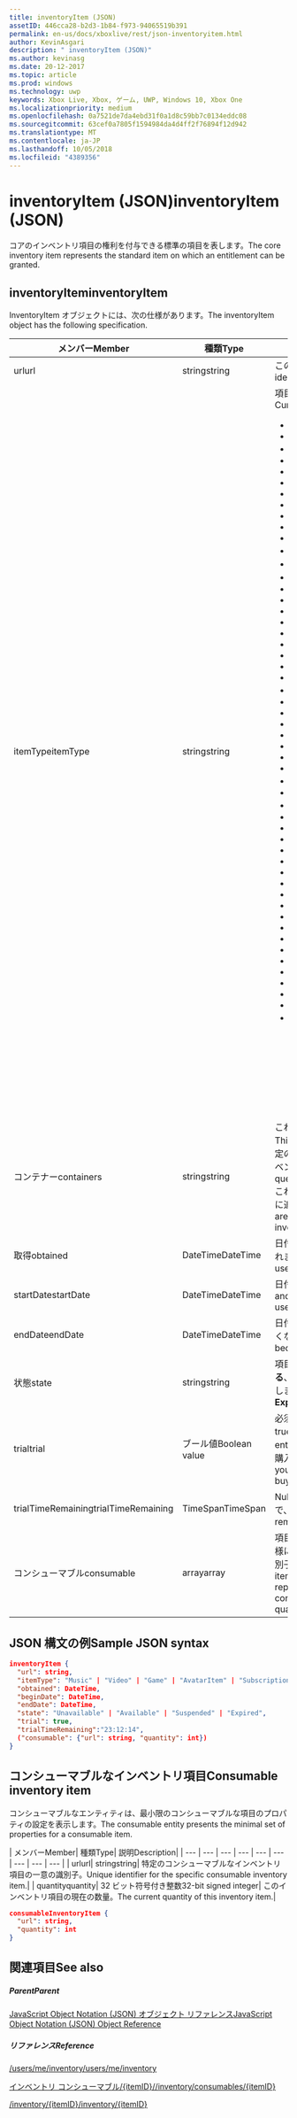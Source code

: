 ```yaml
---
title: inventoryItem (JSON)
assetID: 446cca28-b2d3-1b84-f973-94065519b391
permalink: en-us/docs/xboxlive/rest/json-inventoryitem.html
author: KevinAsgari
description: " inventoryItem (JSON)"
ms.author: kevinasg
ms.date: 20-12-2017
ms.topic: article
ms.prod: windows
ms.technology: uwp
keywords: Xbox Live, Xbox, ゲーム, UWP, Windows 10, Xbox One
ms.localizationpriority: medium
ms.openlocfilehash: 0a7521de7da4ebd31f0a1d8c59bb7c0134eddc08
ms.sourcegitcommit: 63cef0a7805f1594984da4d4ff2f76894f12d942
ms.translationtype: MT
ms.contentlocale: ja-JP
ms.lasthandoff: 10/05/2018
ms.locfileid: "4389356"
---
```

# <a name="inventoryitem-json"></a><span data-ttu-id="12de9-104">inventoryItem (JSON)</span><span class="sxs-lookup"><span data-stu-id="12de9-104">inventoryItem (JSON)</span></span>
<span data-ttu-id="12de9-105">コアのインベントリ項目の権利を付与できる標準の項目を表します。</span><span class="sxs-lookup"><span data-stu-id="12de9-105">The core inventory item represents the standard item on which an entitlement can be granted.</span></span>
<a id="ID4EN"></a>


## <a name="inventoryitem"></a><span data-ttu-id="12de9-106">inventoryItem</span><span class="sxs-lookup"><span data-stu-id="12de9-106">inventoryItem</span></span>

<span data-ttu-id="12de9-107">InventoryItem オブジェクトには、次の仕様があります。</span><span class="sxs-lookup"><span data-stu-id="12de9-107">The inventoryItem object has the following specification.</span></span>

| <span data-ttu-id="12de9-108">メンバー</span><span class="sxs-lookup"><span data-stu-id="12de9-108">Member</span></span>| <span data-ttu-id="12de9-109">種類</span><span class="sxs-lookup"><span data-stu-id="12de9-109">Type</span></span>| <span data-ttu-id="12de9-110">説明</span><span class="sxs-lookup"><span data-stu-id="12de9-110">Description</span></span>|
| --- | --- | --- |
| <span data-ttu-id="12de9-111">url</span><span class="sxs-lookup"><span data-stu-id="12de9-111">url</span></span>| <span data-ttu-id="12de9-112">string</span><span class="sxs-lookup"><span data-stu-id="12de9-112">string</span></span>| <span data-ttu-id="12de9-113">この特定のインベントリ項目の一意の識別子。</span><span class="sxs-lookup"><span data-stu-id="12de9-113">Unique identifier for this specific inventory item.</span></span>|
| <span data-ttu-id="12de9-114">itemType</span><span class="sxs-lookup"><span data-stu-id="12de9-114">itemType</span></span>| <span data-ttu-id="12de9-115">string</span><span class="sxs-lookup"><span data-stu-id="12de9-115">string</span></span>| <span data-ttu-id="12de9-116">項目の種類です。</span><span class="sxs-lookup"><span data-stu-id="12de9-116">Type of the item.</span></span> <span data-ttu-id="12de9-117">現在の値します。</span><span class="sxs-lookup"><span data-stu-id="12de9-117">Current values are</span></span> <ul><li><b><span data-ttu-id="12de9-118">Unknown</span><span class="sxs-lookup"><span data-stu-id="12de9-118">Unknown</span></span></b></li><li><b><span data-ttu-id="12de9-119">Game</span><span class="sxs-lookup"><span data-stu-id="12de9-119">Game</span></span></b></li><li><b><span data-ttu-id="12de9-120">映画</span><span class="sxs-lookup"><span data-stu-id="12de9-120">Movie</span></span></b></li><li> <b><span data-ttu-id="12de9-121">TVShow</span><span class="sxs-lookup"><span data-stu-id="12de9-121">TVShow</span></span></b></li><li><b><span data-ttu-id="12de9-122">MusicVideo</span><span class="sxs-lookup"><span data-stu-id="12de9-122">MusicVideo</span></span></b></li><li><b><span data-ttu-id="12de9-123">GameTrial</span><span class="sxs-lookup"><span data-stu-id="12de9-123">GameTrial</span></span></b></li><li><b><span data-ttu-id="12de9-124">ViralVideo</span><span class="sxs-lookup"><span data-stu-id="12de9-124">ViralVideo</span></span></b></li><li><b><span data-ttu-id="12de9-125">TVEpisode</span><span class="sxs-lookup"><span data-stu-id="12de9-125">TVEpisode</span></span></b></li><li><b><span data-ttu-id="12de9-126">TVSeason</span><span class="sxs-lookup"><span data-stu-id="12de9-126">TVSeason</span></span></b></li><li><b><span data-ttu-id="12de9-127">TVSeries</span><span class="sxs-lookup"><span data-stu-id="12de9-127">TVSeries</span></span></b></li><li><b><span data-ttu-id="12de9-128">VideoPreview</span><span class="sxs-lookup"><span data-stu-id="12de9-128">VideoPreview</span></span></b></li><li><b><span data-ttu-id="12de9-129">ポスター</span><span class="sxs-lookup"><span data-stu-id="12de9-129">Poster</span></span></b></li><li><b><span data-ttu-id="12de9-130">ポッド キャスト</span><span class="sxs-lookup"><span data-stu-id="12de9-130">Podcast</span></span></b></li><li><b><span data-ttu-id="12de9-131">画像</span><span class="sxs-lookup"><span data-stu-id="12de9-131">Image</span></span></b></li><li><b><span data-ttu-id="12de9-132">BoxArt</span><span class="sxs-lookup"><span data-stu-id="12de9-132">BoxArt</span></span></b></li><li><b><span data-ttu-id="12de9-133">ArtistPicture</span><span class="sxs-lookup"><span data-stu-id="12de9-133">ArtistPicture</span></span></b></li><li><b><span data-ttu-id="12de9-134">GameContent</span><span class="sxs-lookup"><span data-stu-id="12de9-134">GameContent</span></span></b></li><li><b><span data-ttu-id="12de9-135">GameDemo</span><span class="sxs-lookup"><span data-stu-id="12de9-135">GameDemo</span></span></b></li><li><b><span data-ttu-id="12de9-136">Theme</span><span class="sxs-lookup"><span data-stu-id="12de9-136">Theme</span></span></b></li><li><b><span data-ttu-id="12de9-137">XboxOriginalGame</span><span class="sxs-lookup"><span data-stu-id="12de9-137">XboxOriginalGame</span></span></b></li><li><b><span data-ttu-id="12de9-138">GamerTile</span><span class="sxs-lookup"><span data-stu-id="12de9-138">GamerTile</span></span></b></li><li><b><span data-ttu-id="12de9-139">ArcadeGame</span><span class="sxs-lookup"><span data-stu-id="12de9-139">ArcadeGame</span></span></b></li><li><b><span data-ttu-id="12de9-140">GameConsumable</span><span class="sxs-lookup"><span data-stu-id="12de9-140">GameConsumable</span></span></b></li><li><b><span data-ttu-id="12de9-141">アルバム</span><span class="sxs-lookup"><span data-stu-id="12de9-141">Album</span></span></b></li><li><b><span data-ttu-id="12de9-142">AlbumDisc</span><span class="sxs-lookup"><span data-stu-id="12de9-142">AlbumDisc</span></span></b></li><li><b><span data-ttu-id="12de9-143">AlbumArt</span><span class="sxs-lookup"><span data-stu-id="12de9-143">AlbumArt</span></span></b></li><li><b><span data-ttu-id="12de9-144">GameVideo</span><span class="sxs-lookup"><span data-stu-id="12de9-144">GameVideo</span></span></b></li><li><b><span data-ttu-id="12de9-145">BackgroundArt</span><span class="sxs-lookup"><span data-stu-id="12de9-145">BackgroundArt</span></span></b></li><li><b><span data-ttu-id="12de9-146">TVTrailer</span><span class="sxs-lookup"><span data-stu-id="12de9-146">TVTrailer</span></span></b></li><li><b><span data-ttu-id="12de9-147">GameTrailer</span><span class="sxs-lookup"><span data-stu-id="12de9-147">GameTrailer</span></span></b></li><li><b><span data-ttu-id="12de9-148">VideoShort</span><span class="sxs-lookup"><span data-stu-id="12de9-148">VideoShort</span></span></b></li><li><b><span data-ttu-id="12de9-149">バンドル</span><span class="sxs-lookup"><span data-stu-id="12de9-149">Bundle</span></span></b></li><li><b><span data-ttu-id="12de9-150">XnaCommunityGame</span><span class="sxs-lookup"><span data-stu-id="12de9-150">XnaCommunityGame</span></span></b></li><li><b><span data-ttu-id="12de9-151">プロモーション</span><span class="sxs-lookup"><span data-stu-id="12de9-151">Promotional</span></span></b></li><li><b><span data-ttu-id="12de9-152">MovieTrailer</span><span class="sxs-lookup"><span data-stu-id="12de9-152">MovieTrailer</span></span></b></li><li><b><span data-ttu-id="12de9-153">SlideshowPreviewImage</span><span class="sxs-lookup"><span data-stu-id="12de9-153">SlideshowPreviewImage</span></span></b></li><li><b><span data-ttu-id="12de9-154">ServerBackedGames</span><span class="sxs-lookup"><span data-stu-id="12de9-154">ServerBackedGames</span></span></b></li><li><b><span data-ttu-id="12de9-155">Marketplace</span><span class="sxs-lookup"><span data-stu-id="12de9-155">Marketplace</span></span></b></li><li><b><span data-ttu-id="12de9-156">AvatarItem</span><span class="sxs-lookup"><span data-stu-id="12de9-156">AvatarItem</span></span></b></li><li><b><span data-ttu-id="12de9-157">LiveApp</span><span class="sxs-lookup"><span data-stu-id="12de9-157">LiveApp</span></span></b></li><li><b><span data-ttu-id="12de9-158">WebGame</span><span class="sxs-lookup"><span data-stu-id="12de9-158">WebGame</span></span></b></li><li><b><span data-ttu-id="12de9-159">MobileGame</span><span class="sxs-lookup"><span data-stu-id="12de9-159">MobileGame</span></span></b></li><li><b><span data-ttu-id="12de9-160">MobilePdlc</span><span class="sxs-lookup"><span data-stu-id="12de9-160">MobilePdlc</span></span></b></li><li><b><span data-ttu-id="12de9-161">MobileConsumable</span><span class="sxs-lookup"><span data-stu-id="12de9-161">MobileConsumable</span></span></b></li><li><b><span data-ttu-id="12de9-162">App</span><span class="sxs-lookup"><span data-stu-id="12de9-162">App</span></span></b></li><li><b><span data-ttu-id="12de9-163">MetroGame</span><span class="sxs-lookup"><span data-stu-id="12de9-163">MetroGame</span></span></b></li><li><b><span data-ttu-id="12de9-164">MetroGameContent</span><span class="sxs-lookup"><span data-stu-id="12de9-164">MetroGameContent</span></span></b></li><li><b><span data-ttu-id="12de9-165">MetroGameConsumable</span><span class="sxs-lookup"><span data-stu-id="12de9-165">MetroGameConsumable</span></span></b></li><li><b><span data-ttu-id="12de9-166">GameLayer</span><span class="sxs-lookup"><span data-stu-id="12de9-166">GameLayer</span></span></b></li><li><b><span data-ttu-id="12de9-167">GameActivity</span><span class="sxs-lookup"><span data-stu-id="12de9-167">GameActivity</span></span></b></li><li><b><span data-ttu-id="12de9-168">GameV2</span><span class="sxs-lookup"><span data-stu-id="12de9-168">GameV2</span></span></b></li><li><b><span data-ttu-id="12de9-169">SubscriptionV2</span><span class="sxs-lookup"><span data-stu-id="12de9-169">SubscriptionV2</span></span></b></li><li><b><span data-ttu-id="12de9-170">サブスクリプション</span><span class="sxs-lookup"><span data-stu-id="12de9-170">Subscription</span></span></b><br/><br/> <span data-ttu-id="12de9-171">**注:** ゲームが**GameV2**によって指定される、コンシューマブルなアドオンです**GameConsumable**、永続的な DLC が**GameContent**します。</span><span class="sxs-lookup"><span data-stu-id="12de9-171">**Note:** Games are designated by **GameV2**, consumables are **GameConsumable**, and durable DLC is **GameContent**.</span></span> |
  | <span data-ttu-id="12de9-172">コンテナー</span><span class="sxs-lookup"><span data-stu-id="12de9-172">containers</span></span> | <span data-ttu-id="12de9-173">string</span><span class="sxs-lookup"><span data-stu-id="12de9-173">string</span></span> | <span data-ttu-id="12de9-174">これは、この項目を含む「コンテナー」のセットです。</span><span class="sxs-lookup"><span data-stu-id="12de9-174">This is the set of "containers" that contain this item.</span></span> <span data-ttu-id="12de9-175">特定のコンテナーに参加している項目は、ユーザーのインベントリを照会できます。</span><span class="sxs-lookup"><span data-stu-id="12de9-175">A user's inventory can be queried for items that belong to a specific container.</span></span> <span data-ttu-id="12de9-176">これらのコンテナーは、購入して、項目がインベントリに追加されるときに決定されます。</span><span class="sxs-lookup"><span data-stu-id="12de9-176">These containers are determined when the item is added to the inventory by purchase.</span></span> |
  | <span data-ttu-id="12de9-177">取得</span><span class="sxs-lookup"><span data-stu-id="12de9-177">obtained</span></span> | <span data-ttu-id="12de9-178">DateTime</span><span class="sxs-lookup"><span data-stu-id="12de9-178">DateTime</span></span> | <span data-ttu-id="12de9-179">日付と時刻の項目は、ユーザーのインベントリに追加されました。</span><span class="sxs-lookup"><span data-stu-id="12de9-179">Date and time the item was added to the user's inventory.</span></span> |
  | <span data-ttu-id="12de9-180">startDate</span><span class="sxs-lookup"><span data-stu-id="12de9-180">startDate</span></span> | <span data-ttu-id="12de9-181">DateTime</span><span class="sxs-lookup"><span data-stu-id="12de9-181">DateTime</span></span> | <span data-ttu-id="12de9-182">日付と時刻になった、または使用可能になります。</span><span class="sxs-lookup"><span data-stu-id="12de9-182">Date and time the item became or will become available for use.</span></span> |
  | <span data-ttu-id="12de9-183">endDate</span><span class="sxs-lookup"><span data-stu-id="12de9-183">endDate</span></span> | <span data-ttu-id="12de9-184">DateTime</span><span class="sxs-lookup"><span data-stu-id="12de9-184">DateTime</span></span> | <span data-ttu-id="12de9-185">日付と時刻が項目のようになりましたまたは使用できなくなります。</span><span class="sxs-lookup"><span data-stu-id="12de9-185">Date and time the item became or will become unusable.</span></span> |
  | <span data-ttu-id="12de9-186">状態</span><span class="sxs-lookup"><span data-stu-id="12de9-186">state</span></span> | <span data-ttu-id="12de9-187">string</span><span class="sxs-lookup"><span data-stu-id="12de9-187">string</span></span> | <span data-ttu-id="12de9-188">項目の状態。</span><span class="sxs-lookup"><span data-stu-id="12de9-188">The state of the item.</span></span> <span data-ttu-id="12de9-189">値は**有効になっている**、**中断**、**有効期限が切れて**、**キャンセル**、**更新**を許可します。</span><span class="sxs-lookup"><span data-stu-id="12de9-189">Allowed values are **Enabled**, **Suspended**, **Expired**, **Canceled**, **Renewed**.</span></span>  |
  | <span data-ttu-id="12de9-190">trial</span><span class="sxs-lookup"><span data-stu-id="12de9-190">trial</span></span> | <span data-ttu-id="12de9-191">ブール値</span><span class="sxs-lookup"><span data-stu-id="12de9-191">Boolean value</span></span> | <span data-ttu-id="12de9-192">必須。</span><span class="sxs-lookup"><span data-stu-id="12de9-192">Required.</span></span> <span data-ttu-id="12de9-193">この権利が、試用版である場合は true。それ以外の場合は false です。</span><span class="sxs-lookup"><span data-stu-id="12de9-193">True if this entitlement is a trial; otherwise, false.</span></span> <span data-ttu-id="12de9-194">権利の試用版を購入して、通常版を購入すると、両方が表示されます。</span><span class="sxs-lookup"><span data-stu-id="12de9-194">If you buy the trial version of an entitlement and then buy the full version, you will receive both.</span></span> |
  | <span data-ttu-id="12de9-195">trialTimeRemaining</span><span class="sxs-lookup"><span data-stu-id="12de9-195">trialTimeRemaining</span></span> | <span data-ttu-id="12de9-196">TimeSpan</span><span class="sxs-lookup"><span data-stu-id="12de9-196">TimeSpan</span></span> | <span data-ttu-id="12de9-197">Null 許容します。</span><span class="sxs-lookup"><span data-stu-id="12de9-197">Nullable.</span></span> <span data-ttu-id="12de9-198">どのくらいの時間は、分単位で、試用版に残っています。</span><span class="sxs-lookup"><span data-stu-id="12de9-198">How much time is remaining on the trial, in minutes.</span></span> |
  | <span data-ttu-id="12de9-199">コンシューマブル</span><span class="sxs-lookup"><span data-stu-id="12de9-199">consumable</span></span> | <span data-ttu-id="12de9-200">array</span><span class="sxs-lookup"><span data-stu-id="12de9-200">array</span></span> | <span data-ttu-id="12de9-201">項目がコンシューマブルの場合は、その現在の数量と同様に、コンシューマブルなインベントリ項目の一意の識別子 (リンク) をインラインで表したが含まれます。</span><span class="sxs-lookup"><span data-stu-id="12de9-201">If the items is consumable, this contains an inline representation of the unique identifier (link) for the consumable inventory item, as well as its current quantity.</span></span> |

<a id="ID4EMAAC"></a>


## <a name="sample-json-syntax"></a><span data-ttu-id="12de9-202">JSON 構文の例</span><span class="sxs-lookup"><span data-stu-id="12de9-202">Sample JSON syntax</span></span>


```json
inventoryItem {
  "url": string,
  "itemType": "Music" | "Video" | "Game" | "AvatarItem" | "Subscription" | "DLC" | "Consumable" | ...,
  "obtained": DateTime,
  "beginDate": DateTime,
  "endDate": DateTime,
  "state": "Unavailable" | "Available" | "Suspended" | "Expired",
  "trial": true,
  "trialTimeRemaining":"23:12:14",
  ("consumable": {"url": string, "quantity": int})
}

```


<a id="ID4EVAAC"></a>


## <a name="consumable-inventory-item"></a><span data-ttu-id="12de9-203">コンシューマブルなインベントリ項目</span><span class="sxs-lookup"><span data-stu-id="12de9-203">Consumable inventory item</span></span>

<span data-ttu-id="12de9-204">コンシューマブルなエンティティは、最小限のコンシューマブルな項目のプロパティの設定を表示します。</span><span class="sxs-lookup"><span data-stu-id="12de9-204">The consumable entity presents the minimal set of properties for a consumable item.</span></span>

| <span data-ttu-id="12de9-205">メンバー</span><span class="sxs-lookup"><span data-stu-id="12de9-205">Member</span></span>| <span data-ttu-id="12de9-206">種類</span><span class="sxs-lookup"><span data-stu-id="12de9-206">Type</span></span>| <span data-ttu-id="12de9-207">説明</span><span class="sxs-lookup"><span data-stu-id="12de9-207">Description</span></span>|
| --- | --- | --- | --- | --- | --- | --- | --- | --- |
| <span data-ttu-id="12de9-208">url</span><span class="sxs-lookup"><span data-stu-id="12de9-208">url</span></span>| <span data-ttu-id="12de9-209">string</span><span class="sxs-lookup"><span data-stu-id="12de9-209">string</span></span>| <span data-ttu-id="12de9-210">特定のコンシューマブルなインベントリ項目の一意の識別子。</span><span class="sxs-lookup"><span data-stu-id="12de9-210">Unique identifier for the specific consumable inventory item.</span></span>|
| <span data-ttu-id="12de9-211">quantity</span><span class="sxs-lookup"><span data-stu-id="12de9-211">quantity</span></span>| <span data-ttu-id="12de9-212">32 ビット符号付き整数</span><span class="sxs-lookup"><span data-stu-id="12de9-212">32-bit signed integer</span></span>| <span data-ttu-id="12de9-213">このインベントリ項目の現在の数量。</span><span class="sxs-lookup"><span data-stu-id="12de9-213">The current quantity of this inventory item.</span></span>|


```json
consumableInventoryItem {
  "url": string,
  "quantity": int
}

```


<a id="ID4E4BAC"></a>


## <a name="see-also"></a><span data-ttu-id="12de9-214">関連項目</span><span class="sxs-lookup"><span data-stu-id="12de9-214">See also</span></span>

<a id="ID4E6BAC"></a>


##### <a name="parent"></a><span data-ttu-id="12de9-215">Parent</span><span class="sxs-lookup"><span data-stu-id="12de9-215">Parent</span></span>

[<span data-ttu-id="12de9-216">JavaScript Object Notation (JSON) オブジェクト リファレンス</span><span class="sxs-lookup"><span data-stu-id="12de9-216">JavaScript Object Notation (JSON) Object Reference</span></span>](atoc-xboxlivews-reference-json.md)


<a id="ID4EJCAC"></a>


##### <a name="reference"></a><span data-ttu-id="12de9-217">リファレンス</span><span class="sxs-lookup"><span data-stu-id="12de9-217">Reference</span></span>

[<span data-ttu-id="12de9-218">/users/me/inventory</span><span class="sxs-lookup"><span data-stu-id="12de9-218">/users/me/inventory</span></span>](../uri/marketplace/uri-inventory.md)

 [<span data-ttu-id="12de9-219">インベントリ コンシューマブル/{itemID}/</span><span class="sxs-lookup"><span data-stu-id="12de9-219">/inventory/consumables/{itemID}</span></span>](../uri/marketplace/uri-inventoryconsumablesitemurl.md)

 [<span data-ttu-id="12de9-220">/inventory/{itemID}</span><span class="sxs-lookup"><span data-stu-id="12de9-220">/inventory/{itemID}</span></span>](../uri/marketplace/uri-inventoryitemurl.md)
